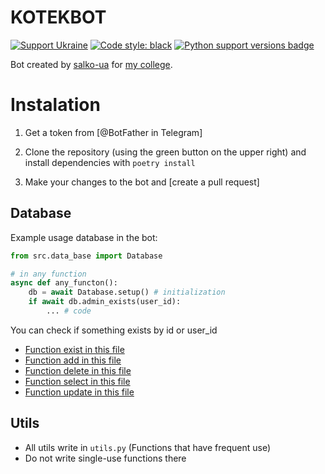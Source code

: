# KOTEKBOT

[![Support Ukraine](https://badgen.net/badge/support/UKRAINE/?color=0057B8&labelColor=FFD700)](https://www.gov.uk/government/news/ukraine-what-you-can-do-to-help)
[![Code style: black](https://img.shields.io/badge/code%20style-black-000000.svg)](https://github.com/psf/black)
[![Python support versions badge](https://img.shields.io/badge/python-3.12-blue)](https://www.python.org/downloads/)

Bot created by [salko-ua](https://t.me/salkooua) for [my college](https://vvpc.com.ua/).

# Instalation

1. Get a token from [@BotFather in Telegram]

2. Clone the repository (using the green button on the upper right) and install dependencies with `poetry install`

3. Make your changes to the bot and [create a pull request]

## Database

Example usage database in the bot:
```python
from src.data_base import Database

# in any function
async def any_functon():
    db = await Database.setup() # initialization
    if await db.admin_exists(user_id):
        ... # code
```

You can check if something exists by id or user_id

- [Function exist in this file](src/data_base/exist.py)
- [Function add in this file](src/data_base/add.py)
- [Function delete in this file](src/data_base/delete.py)
- [Function select in this file](src/data_base/select.py)
- [Function update in this file](src/data_base/update.py)

## Utils

- All utils write in `utils.py` (Functions that have frequent use)
- Do not write single-use functions there

